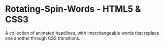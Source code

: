 # Rotating-Spin-Words - HTML5 & CSS3

A collection of animated headlines, with interchangeable words that replace one another through CSS transitions.
